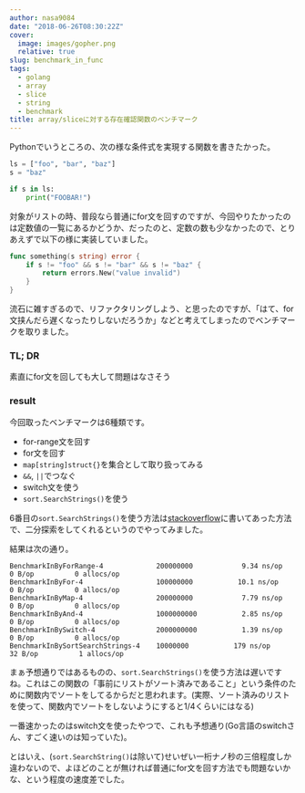 ```yaml
---
author: nasa9084
date: "2018-06-26T08:30:22Z"
cover:
  image: images/gopher.png
  relative: true
slug: benchmark_in_func
tags:
  - golang
  - array
  - slice
  - string
  - benchmark
title: array/sliceに対する存在確認関数のベンチマーク
---
```



Pythonでいうところの、次の様な条件式を実現する関数を書きたかった。

``` python
ls = ["foo", "bar", "baz"]
s = "baz"

if s in ls:
    print("FOOBAR!")
```

対象がリストの時、普段なら普通にfor文を回すのですが、今回やりたかったのは定数値の一覧にあるかどうか、だったのと、定数の数も少なかったので、とりあえずで以下の様に実装していました。


``` go
func something(s string) error {
    if s != "foo" && s != "bar" && s != "baz" {
        return errors.New("value invalid")
    }
}
```

流石に雑すぎるので、リファクタリングしよう、と思ったのですが、「はて、for文挟んだら遅くなったりしないだろうか」などと考えてしまったのでベンチマークを取りました。

### TL; DR

素直にfor文を回しても大して問題はなさそう

### result

今回取ったベンチマークは6種類です。

* for-range文を回す
* for文を回す
* `map[string]struct{}`を集合として取り扱ってみる
* `&&`, `||`でつなぐ
* switch文を使う
* `sort.SearchStrings()`を使う

6番目の`sort.SearchStrings()`を使う方法は[stackoverflow](https://stackoverflow.com/questions/15323767/does-golang-have-if-x-in-construct-similar-to-python)に書いてあった方法で、二分探索をしてくれるというのでやってみました。

結果は次の通り。

```
BenchmarkInByForRange-4            	200000000	         9.34 ns/op	       0 B/op	       0 allocs/op
BenchmarkInByFor-4                 	100000000	        10.1 ns/op	       0 B/op	       0 allocs/op
BenchmarkInByMap-4                 	200000000	         7.79 ns/op	       0 B/op	       0 allocs/op
BenchmarkInByAnd-4                 	1000000000	         2.85 ns/op	       0 B/op	       0 allocs/op
BenchmarkInBySwitch-4              	2000000000	         1.39 ns/op	       0 B/op	       0 allocs/op
BenchmarkInBySortSearchStrings-4   	10000000	       179 ns/op	      32 B/op	       1 allocs/op
```

まぁ予想通りではあるものの、`sort.SearchStrings()`を使う方法は遅いですね。これはこの関数の「事前にリストがソート済みであること」という条件のために関数内でソートをしてるからだと思われます。(実際、ソート済みのリストを使って、関数内でソートをしないようにすると1/4くらいにはなる)

一番速かったのはswitch文を使ったやつで、これも予想通り(Go言語のswitchさん、すごく速いのは知っていた)。

とはいえ、(`sort.SearchString()`は除いて)せいぜい一桁ナノ秒の三倍程度しか違わないので、よほどのことが無ければ普通にfor文を回す方法でも問題ないかな、という程度の速度差でした。

